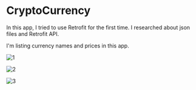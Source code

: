 # CryptoCurrency

In this app, I tried to use Retrofit for the first time. I researched about json files and Retrofit API. 

I'm listing currency names and prices in this app.


![1](https://user-images.githubusercontent.com/54797582/177554235-b341bbbc-a4dc-4fc7-a160-71f136245609.png)

![2](https://user-images.githubusercontent.com/54797582/177554270-fb1240f6-41e5-410f-a20d-5db02fe84295.png)

![3](https://user-images.githubusercontent.com/54797582/177554286-32782ad5-0868-47c4-8c17-883e592b7e88.png)
